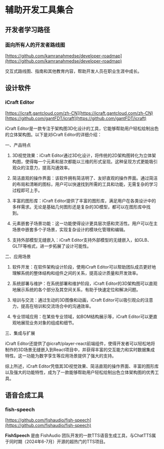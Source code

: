 # 辅助开发工具集合

## 开发者学习路径

### 面向所有人的开发者路线图

[https://github.com/kamranahmedse/developer-roadmap](https://github.com/kamranahmedse/developer-roadmap)

交互式路线图、指南和其他教育内容，帮助开发人员在职业生涯中成长。


## 设计软件

### iCraft Editor 

[https://icraft.gantcloud.com/zh-CN](https://icraft.gantcloud.com/zh-CN)
[https://github.com/gantFDT/icraft](https://github.com/gantFDT/icraft)

iCraft Editor是一款专注于架构图3D化设计的工具，它能够帮助用户轻松绘制出色的立体架构图。以下是对iCraft Editor的详细介绍：

一、产品特点

1. 3D视觉效果：iCraft Editor通过3D化设计，将传统的2D架构图转化为立体架构图，使得每一个元素和层次都能以三维的形式呈现。这种呈现方式更能吸引观众的注意力，提高沟通效率。

2. 简洁直观的操作界面：该软件拥有简洁明了、友好直观的操作界面。通过简洁的布局和清晰的图标，用户可以快速找到所需的工具和功能，无需复杂的学习过程即可上手。

3. 丰富的图形库：iCraft Editor提供了丰富的图形库，满足用户在各类设计中的多样需求。无论是基础几何图形还是复杂的3D模型，都可以在图形库中找到。

4. 元素嵌套子场景功能：这一功能使得设计更具层次感和灵活性。用户可以在主场景中嵌套多个子场景，实现复杂设计的模块化管理和编辑。

5. 支持外部模型无缝嵌入：iCraft Editor支持外部模型的无缝嵌入，如GLB、GLTF等格式，进一步拓展了设计可能性。

二、应用场景

1. 软件开发：在软件架构设计阶段，使用iCraft Editor可以帮助团队成员更好地理解系统的整体结构和组件之间的关系，提高设计质量和开发效率。

2. 系统部署与维护：在系统部署和维护阶段，iCraft Editor的3D架构图可以直观地展示系统的各个部分及其空间关系，有助于快速定位和解决问题。

3. 培训与交流：通过生动的3D图像和动画，iCraft Editor可以吸引观众的注意力，提高在培训和交流场合中的沟通效率。

4. 专业领域应用：在某些专业领域，如BOM结构展示等，iCraft Editor可以更直观地展现业务对象的组成和细节。

三、集成与扩展

iCraft Editor还提供了@icraft/player-react前端组件，使得开发者可以轻松地将制作的3D场景无缝嵌入到React项目中，并获得丰富的交互能力和实时数据集成特性。这一功能为数字孪生等应用场景提供了强大的支持。

综上所述，iCraft Editor凭借其3D视觉效果、简洁直观的操作界面、丰富的图形库以及强大的功能特性，成为了一款能够帮助用户轻松绘制出色立体架构图的优秀工具。

## 语音合成工具
### fish-speech

[https://github.com/fishaudio/fish-speech](https://github.com/fishaudio/fish-speech)

**FishSpeech** 是由 FishAudio 团队开发的一款TTS语音生成工具，与ChatTTS属于同时期（2024年6-7月）开源的超热门的TTS项目。

